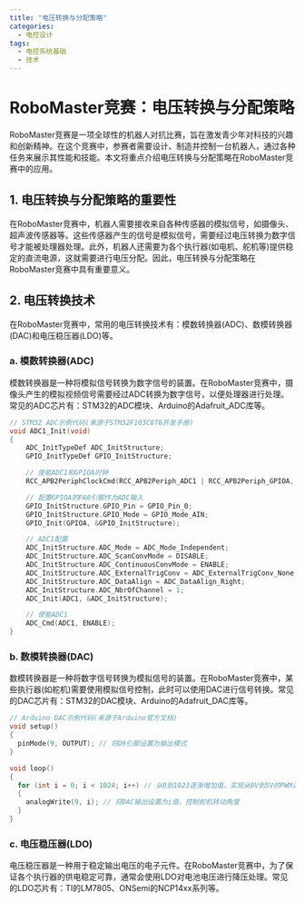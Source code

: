 ```yaml
---  
title: "电压转换与分配策略"  
categories:  
  - 电控设计  
tags: 
  - 电控系统基础 
  - 技术  
---  
```


# RoboMaster竞赛：电压转换与分配策略

RoboMaster竞赛是一项全球性的机器人对抗比赛，旨在激发青少年对科技的兴趣和创新精神。在这个竞赛中，参赛者需要设计、制造并控制一台机器人，通过各种任务来展示其性能和技能。本文将重点介绍电压转换与分配策略在RoboMaster竞赛中的应用。

## 1. 电压转换与分配策略的重要性

在RoboMaster竞赛中，机器人需要接收来自各种传感器的模拟信号，如摄像头、超声波传感器等。这些传感器产生的信号是模拟信号，需要经过电压转换为数字信号才能被处理器处理。此外，机器人还需要为各个执行器(如电机、舵机等)提供稳定的直流电源，这就需要进行电压分配。因此，电压转换与分配策略在RoboMaster竞赛中具有重要意义。

## 2. 电压转换技术

在RoboMaster竞赛中，常用的电压转换技术有：模数转换器(ADC)、数模转换器(DAC)和电压稳压器(LDO)等。

### a. 模数转换器(ADC)

模数转换器是一种将模拟信号转换为数字信号的装置。在RoboMaster竞赛中，摄像头产生的模拟视频信号需要经过ADC转换为数字信号，以便处理器进行处理。常见的ADC芯片有：STM32的ADC模块、Arduino的Adafruit_ADC库等。

```c
// STM32 ADC示例代码(来源于STM32F103C8T6开发手册)
void ADC1_Init(void)
{
    ADC_InitTypeDef ADC_InitStructure;
    GPIO_InitTypeDef GPIO_InitStructure;

    // 使能ADC1和GPIOA时钟
    RCC_APB2PeriphClockCmd(RCC_APB2Periph_ADC1 | RCC_APB2Periph_GPIOA, ENABLE);

    // 配置GPIOA的PA0引脚作为ADC输入
    GPIO_InitStructure.GPIO_Pin = GPIO_Pin_0;
    GPIO_InitStructure.GPIO_Mode = GPIO_Mode_AIN;
    GPIO_Init(GPIOA, &GPIO_InitStructure);

    // ADC1配置
    ADC_InitStructure.ADC_Mode = ADC_Mode_Independent;
    ADC_InitStructure.ADC_ScanConvMode = DISABLE;
    ADC_InitStructure.ADC_ContinuousConvMode = ENABLE;
    ADC_InitStructure.ADC_ExternalTrigConv = ADC_ExternalTrigConv_None;
    ADC_InitStructure.ADC_DataAlign = ADC_DataAlign_Right;
    ADC_InitStructure.ADC_NbrOfChannel = 1;
    ADC_Init(ADC1, &ADC_InitStructure);

    // 使能ADC1
    ADC_Cmd(ADC1, ENABLE);
}
```

### b. 数模转换器(DAC)

数模转换器是一种将数字信号转换为模拟信号的装置。在RoboMaster竞赛中，某些执行器(如舵机)需要使用模拟信号控制，此时可以使用DAC进行信号转换。常见的DAC芯片有：STM32的DAC模块、Arduino的Adafruit_DAC库等。

```c
// Arduino DAC示例代码(来源于Arduino官方文档)
void setup()
{
  pinMode(9, OUTPUT); // 将D9引脚设置为输出模式
}

void loop()
{
  for (int i = 0; i < 1024; i++) // 从0到1023逐渐增加值，实现从0V到5V的PWM波形控制舵机角度
  {
    analogWrite(9, i); // 将DAC输出设置为i值，控制舵机转动角度
  }
}
```

### c. 电压稳压器(LDO)

电压稳压器是一种用于稳定输出电压的电子元件。在RoboMaster竞赛中，为了保证各个执行器的供电稳定可靠，通常会使用LDO对电池电压进行降压处理。常见的LDO芯片有：TI的LM7805、ONSemi的NCP14xx系列等。 
